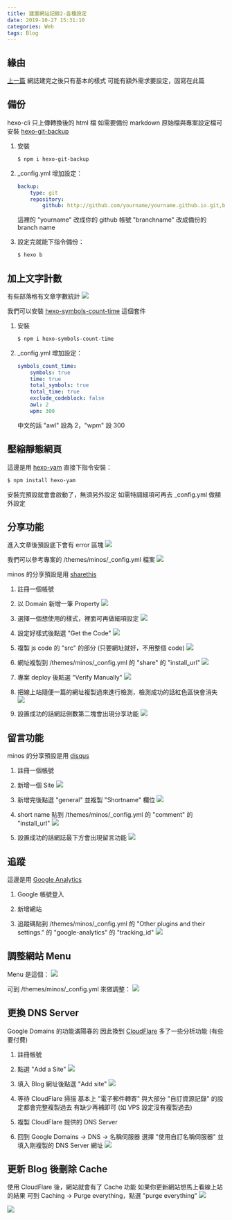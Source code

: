 ```yaml
---
title: 建置網站記錄2-各種設定
date: 2019-10-27 15:31:10
categories: Web
tags: Blog
---
```


## 緣由

[上一篇](/2019/10/建置網站紀錄) 網誌建完之後只有基本的樣式
可能有額外需求要設定，固寫在此篇

## 備份

hexo-cli 只上傳轉換後的 html 檔
如需要備份 markdown 原始檔與專案設定檔可安裝 [hexo-git-backup](https://github.com/coneycode/hexo-git-backup)

1. 安裝

    ```bash
    $ npm i hexo-git-backup
    ```

2. _config.yml 增加設定：

    ```yml
    backup:
        type: git
        repository:
            github: http://github.com/yourname/yourname.github.io.git,branchname
    ```

    這裡的 "yourname" 改成你的 github 帳號
    "branchname" 改成備份的 branch name

3. 設定完就能下指令備份：

    ```bash
    $ hexo b
    ```

## 加上文字計數

有些部落格有文章字數統計
![](./建置網站記錄2-各種設定/word_count.png)

我們可以安裝 [hexo-symbols-count-time](https://github.com/theme-next/hexo-symbols-count-time) 這個套件

1. 安裝

    ```bash
    $ npm i hexo-symbols-count-time
    ```

2. _config.yml 增加設定：

    ```yml
    symbols_count_time:
        symbols: true
        time: true
        total_symbols: true
        total_time: true
        exclude_codeblock: false
        awl: 2
        wpm: 300
    ```

    中文的話 "awl" 設為 2，"wpm" 設 300

## 壓縮靜態網頁

這邊是用 [hexo-yam](https://github.com/curbengh/hexo-yam)
直接下指令安裝：

```bash
$ npm install hexo-yam
```

安裝完預設就會會啟動了，無須另外設定
如需特調細項可再去 _config.yml 做額外設定

## 分享功能

進入文章後預設底下會有 error 區塊
![](./建置網站記錄2-各種設定/default_config_error.png)

我們可以參考專案的 /themes/minos/_config.yml 檔案
![](./建置網站記錄2-各種設定/minos_config.png)

minos 的分享預設是用 [sharethis](https://sharethis.com/)

1. 註冊一個帳號

2. 以 Domain 新增一筆 Property
    ![](./建置網站記錄2-各種設定/sharethis1.png)

3. 選擇一個想使用的樣式，裡面可再做細項設定
    ![](./建置網站記錄2-各種設定/sharethis2.png)

4. 設定好樣式後點選 "Get the Code"
    ![](./建置網站記錄2-各種設定/sharethis3.png)

5. 複製 js code 的 "src" 的部分 (只要網址就好，不用整個 code)
    ![](./建置網站記錄2-各種設定/sharethis4.png)

6. 網址複製到 /themes/minos/_config.yml 的 "share" 的 "install_url"
    ![](./建置網站記錄2-各種設定/sharethis5.png)

7. 專案 deploy 後點選 "Verify Manually"
    ![](./建置網站記錄2-各種設定/sharethis6.png)

8. 把線上站隨便一篇的網址複製過來進行檢測，檢測成功的話紅色區快會消失
    ![](./建置網站記錄2-各種設定/sharethis7.png)

9.  設置成功的話網誌倒數第二塊會出現分享功能
    ![](./建置網站記錄2-各種設定/sharethis8.png)

## 留言功能

minos 的分享預設是用 [disqus](https://disqus.com/)

1. 註冊一個帳號

2. 新增一個 Site
    ![](./建置網站記錄2-各種設定/disqus1.png)

3. 新增完後點選 "general" 並複製 "Shortname" 欄位
    ![](./建置網站記錄2-各種設定/disqus2.png)

4. short name 貼到 /themes/minos/_config.yml 的 "comment" 的 "install_url"
    ![](./建置網站記錄2-各種設定/disqus3.png)

5. 設置成功的話網誌最下方會出現留言功能
    ![](./建置網站記錄2-各種設定/disqus4.png)

## 追蹤

這邊是用 [Google Analytics](https://analytics.google.com/analytics/web/)

1. Google 帳號登入

2. 新增網站

3. 追蹤碼貼到 /themes/minos/_config.yml 的 "Other plugins and their settings." 的 "google-analytics" 的  "tracking_id"
    ![](./建置網站記錄2-各種設定/google_analytics.png)

## 調整網站 Menu

Menu 是這個：
![](./建置網站記錄2-各種設定/menu1.png)

可到 /themes/minos/_config.yml 來做調整：
![](./建置網站記錄2-各種設定/menu2.png)

## 更換 DNS Server

Google Domains 的功能滿陽春的
因此換到 [CloudFlare](https://www.cloudflare.com/) 多了一些分析功能 (有些要付費)

1. 註冊帳號

2. 點選 "Add a Site"
    ![](./建置網站記錄2-各種設定/dns1.png)

3. 填入 Blog 網址後點選 "Add site"
    ![](./建置網站記錄2-各種設定/dns2.png)

4. 等待 CloudFlare 掃描
    基本上 "電子郵件轉寄" 與大部分 "自訂資源記錄" 的設定都會完整複製過去
    有缺少再補即可 (如 VPS 設定沒有複製過去)

5. 複製 CloudFlare 提供的 DNS Server

6. 回到 Google Domains -> DNS -> 名稱伺服器
    選擇 "使用自訂名稱伺服器" 並填入剛複製的 DNS Server 網址
    ![](./建置網站記錄2-各種設定/dns3.png)

## 更新 Blog 後刪除 Cache

使用 CloudFlare 後，網站就會有了 Cache 功能
如果你更新網站想馬上看線上站的結果
可到 Caching -> Purge everything，點選 "purge everything"
![](./建置網站記錄2-各種設定/cloudflare_caching1.png)

![](./建置網站記錄2-各種設定/cloudflare_caching2.png)
